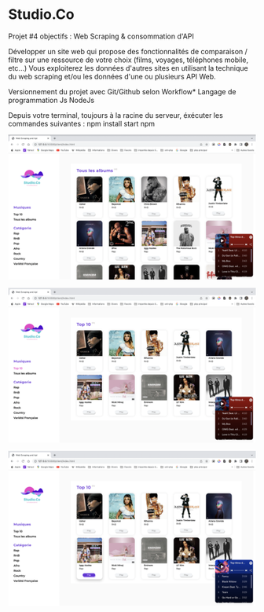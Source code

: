 # Studio.Co

Projet #4 objectifs :
Web Scraping & consommation d'API

Développer un site web qui propose des fonctionnalités de comparaison / filtre sur une ressource de votre choix (films, voyages, téléphones mobile, etc...) Vous exploiterez les données d'autres sites en utilisant la technique du web scraping et/ou les données d'une ou plusieurs API Web.

Versionnement du projet avec Git/Github selon Workflow* Langage de programmation Js NodeJs

Depuis votre terminal, toujours à la racine du serveur, éxécuter les commandes suivantes : npm install start npm


![Alt text](/client/assets/img/preview.png)

![Alt text](/client/assets/img/previewtp10.png)

![Alt text](/client/assets/img/preview3.png)

